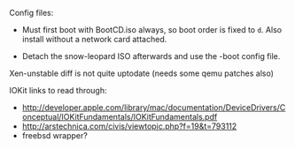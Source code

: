 Config files:

* Must first boot with BootCD.iso always, so boot order is fixed to `d`. Also install without a network card attached.

* Detach the snow-leopard ISO afterwards and use the -boot config file.

Xen-unstable diff is not quite uptodate (needs some qemu patches also)

IOKit links to read through:

* http://developer.apple.com/library/mac/documentation/DeviceDrivers/Conceptual/IOKitFundamentals/IOKitFundamentals.pdf
* http://arstechnica.com/civis/viewtopic.php?f=19&t=793112
* freebsd wrapper?
